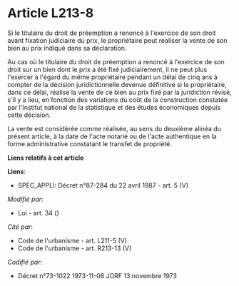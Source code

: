 # Article L213-8

Si le titulaire du droit de préemption a renoncé à l'exercice de son droit avant fixation judiciaire du prix, le propriétaire
peut réaliser la vente de son bien au prix indiqué dans sa déclaration.

Au cas où le titulaire du droit de préemption a renoncé à l'exercice de son droit sur un bien dont le prix a été fixé
judiciairement, il ne peut plus l'exercer à l'égard du même propriétaire pendant un délai de cinq ans à compter de la
décision juridictionnelle devenue définitive si le propriétaire, dans ce délai, réalise la vente de ce bien au prix fixé par
la juridiction révisé, s'il y a lieu, en fonction des variations du coût de la construction constatée par l'Institut national
de la statistique et des études économiques depuis cette décision.

La vente est considérée comme réalisée, au sens du deuxième alinéa du présent article, à la date de l'acte notarié ou de
l'acte authentique en la forme administrative constatant le transfet de propriété.

**Liens relatifs à cet article**

**Liens**:

  - SPEC_APPLI: Décret n°87-284 du 22 avril 1987 - art. 5 (V)

_Modifié par_:

  - Loi - art. 34 ()

_Cité par_:

  - Code de l'urbanisme - art. L211-5 (V)
  - Code de l'urbanisme - art. R213-13 (V)

_Codifié par_:

  - Décret n°73-1022 1973-11-08 JORF 13 novembre 1973
